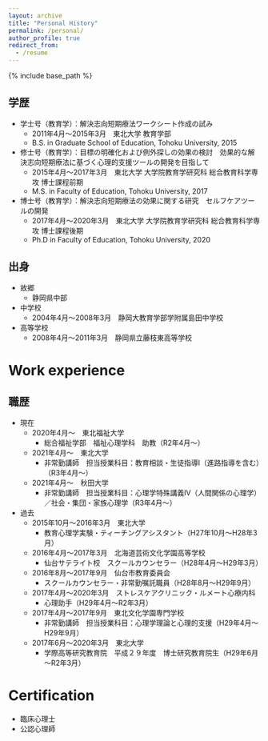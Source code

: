 ```yaml
---
layout: archive
title: "Personal History"
permalink: /personal/
author_profile: true
redirect_from:
  - /resume
---
```


{% include base_path %}


## 学歴
* 学士号（教育学）：解決志向短期療法ワークシート作成の試み
  * 2011年4月～2015年3月　東北大学 教育学部
  * B.S. in Graduate School of Education, Tohoku University, 2015
* 修士号（教育学）：目標の明確化および例外探しの効果の検討　効果的な解決志向短期療法に基づく心理的支援ツールの開発を目指して
  * 2015年4月～2017年3月　東北大学 大学院教育学研究科 総合教育科学専攻 博士課程前期
  * M.S. in Faculty of Education, Tohoku University, 2017
* 博士号（教育学）：解決志向短期療法の効果に関する研究　セルフケアツールの開発
  * 2017年4月～2020年3月　東北大学 大学院教育学研究科 総合教育科学専攻 博士課程後期
  * Ph.D in Faculty of Education, Tohoku University, 2020

## 出身
  
* 故郷
  * 静岡県中部
* 中学校
  * 2004年4月～2008年3月　静岡大教育学部学附属島田中学校
* 高等学校
  * 2008年4月～2011年3月　静岡県立藤枝東高等学校



Work experience
======
## 職歴

* 現在
  * 2020年4月～　東北福祉大学
    * 総合福祉学部　福祉心理学科　助教（R2年4月～）
  * 2021年4月～　東北大学　
    * 非常勤講師　担当授業科目：教育相談・生徒指導Ⅰ（進路指導を含む）（R3年4月～）
  * 2021年4月～　秋田大学
    * 非常勤講師　担当授業科目：心理学特殊講義Ⅳ（人間関係の心理学）／社会・集団・家族心理学（R3年4月～）
* 過去
  * 2015年10月～2016年3月　東北大学
    * 教育心理学実験・ティーチングアシスタント（H27年10月～H28年3月）
  * 2016年4月～2017年3月　北海道芸術文化学園高等学校
    * 仙台サテライト校　スクールカウンセラー（H28年4月～H29年3月）
  * 2016年8月～2017年9月　仙台市教育委員会
    * スクールカウンセラー・非常勤嘱託職員（H28年8月～H29年9月）
  * 2017年4月～2020年3月　ストレスケアクリニック・ルメート心療内科
    * 心理助手（H29年4月～R2年3月）
  * 2017年4月～2017年9月　東北文化学園専門学校
    * 非常勤講師　担当授業科目：心理学理論と心理的支援（H29年4月～H29年9月）
  * 2017年6月～2020年3月　東北大学
    * 学際高等研究教育院　平成２９年度　博士研究教育院生（H29年6月～R2年3月）

Certification
======
* 臨床心理士
* 公認心理師
